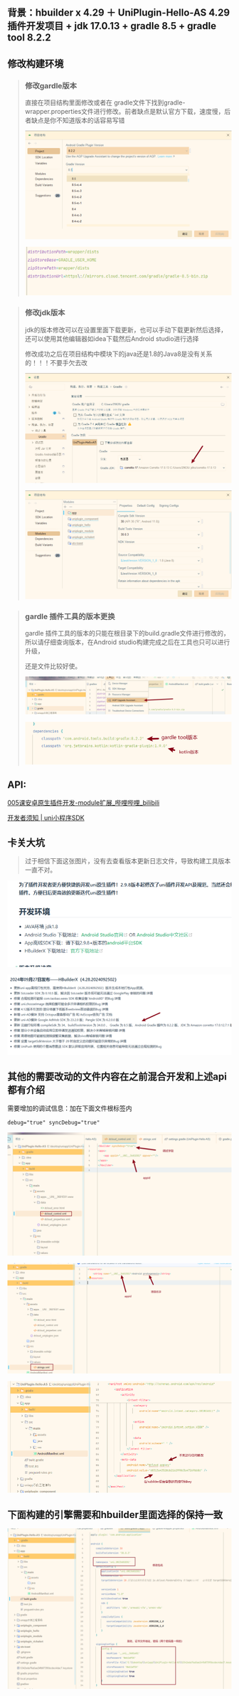 ## 背景：hbuilder x 4.29 ＋ UniPlugin-Hello-AS 4.29插件开发项目 + jdk 17.0.13 + gradle 8.5 + gradle tool 8.2.2

## 修改构建环境

> ### 修改gardle版本
>
> 直接在项目结构里面修改或者在 gradle文件下找到gradle-wrapper.properties文件进行修改。前者缺点是默认官方下载，速度慢，后者缺点是你不知道版本的话容易写错
>
> ![1730189751630](images/uniapp原生安卓插件开发/1730189751630.png)
>
> ![1730189970445](images/uniapp原生安卓插件开发/1730189970445.png)

> ### 修改jdk版本
>
> jdk的版本修改可以在设置里面下载更新，也可以手动下载更新然后选择，还可以使用其他编辑器如idea下载然后Android studio进行选择
>
> 修改成功之后在项目结构中模块下的java还是1.8的Java8是没有关系的！！！不要手欠去改
>
> ![1730190099601](images/uniapp原生安卓插件开发/1730190099601.png)
>
> ![1730190459251](images/uniapp原生安卓插件开发/1730190459251.png)

> ### gardle 插件工具的版本更换
>
> gardle 插件工具的版本的只能在根目录下的build.gradle文件进行修改的，所以请仔细查询版本，在Android studio构建完成之后在工具也只可以进行升级，
>
> 还是文件比较好使。
>
> ![1730190616865](images/uniapp原生安卓插件开发/1730190616865.png)
>
> ![1730190754681](images/uniapp原生安卓插件开发/1730190754681.png)

## API:

[005课安卓原生插件开发-module扩展\_哔哩哔哩\_bilibili](https://www.bilibili.com/video/BV1um4y137ik/?spm_id_from=333.880.my_history.page.click&vd_source=dcc27590a4796352f516af56da8b7a0e)

[开发者须知 | uni小程序SDK](https://nativesupport.dcloud.net.cn/NativePlugin/course/android.html)

## 卡关大坑

> 过于相信下面这张图片，没有去查看版本更新日志文件，导致构建工具版本一直不对。

![1730189337462](images/uniapp原生安卓插件开发/1730189337462.png)

![1730189298286](images/uniapp原生安卓插件开发/1730189298286.png)

## 其他的需要改动的文件内容在之前混合开发和上述api都有介绍

需要增加的调试信息：加在下面文件根标签内

````xml
debug="true" syncDebug="true"
````

![1730191366966](images/uniapp原生安卓插件开发/1730191366966.png)

![1730191399839](images/uniapp原生安卓插件开发/1730191399839.png)

![1730191548319](images/uniapp原生安卓插件开发/1730191548319.png)

## 下面构建的引擎需要和hbuilder里面选择的保持一致

![1730191672110](images/uniapp原生安卓插件开发/1730191672110.png)
